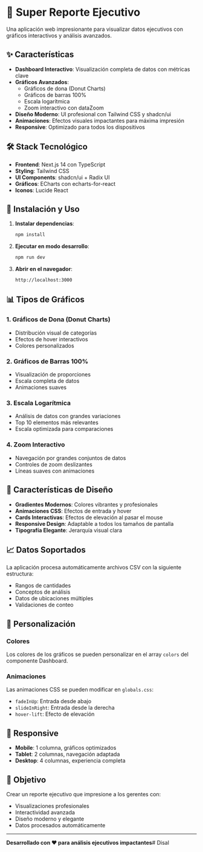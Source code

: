 # 🚀 Super Reporte Ejecutivo

Una aplicación web impresionante para visualizar datos ejecutivos con gráficos interactivos y análisis avanzados.

## ✨ Características

- **Dashboard Interactivo**: Visualización completa de datos con métricas clave
- **Gráficos Avanzados**: 
  - Gráficos de dona (Donut Charts)
  - Gráficos de barras 100%
  - Escala logarítmica
  - Zoom interactivo con dataZoom
- **Diseño Moderno**: UI profesional con Tailwind CSS y shadcn/ui
- **Animaciones**: Efectos visuales impactantes para máxima impresión
- **Responsive**: Optimizado para todos los dispositivos

## 🛠️ Stack Tecnológico

- **Frontend**: Next.js 14 con TypeScript
- **Styling**: Tailwind CSS
- **UI Components**: shadcn/ui + Radix UI
- **Gráficos**: ECharts con echarts-for-react
- **Iconos**: Lucide React

## 🚀 Instalación y Uso

1. **Instalar dependencias**:
   ```bash
   npm install
   ```

2. **Ejecutar en modo desarrollo**:
   ```bash
   npm run dev
   ```

3. **Abrir en el navegador**:
   ```
   http://localhost:3000
   ```

## 📊 Tipos de Gráficos

### 1. Gráficos de Dona (Donut Charts)
- Distribución visual de categorías
- Efectos de hover interactivos
- Colores personalizados

### 2. Gráficos de Barras 100%
- Visualización de proporciones
- Escala completa de datos
- Animaciones suaves

### 3. Escala Logarítmica
- Análisis de datos con grandes variaciones
- Top 10 elementos más relevantes
- Escala optimizada para comparaciones

### 4. Zoom Interactivo
- Navegación por grandes conjuntos de datos
- Controles de zoom deslizantes
- Líneas suaves con animaciones

## 🎨 Características de Diseño

- **Gradientes Modernos**: Colores vibrantes y profesionales
- **Animaciones CSS**: Efectos de entrada y hover
- **Cards Interactivas**: Efectos de elevación al pasar el mouse
- **Responsive Design**: Adaptable a todos los tamaños de pantalla
- **Tipografía Elegante**: Jerarquía visual clara

## 📈 Datos Soportados

La aplicación procesa automáticamente archivos CSV con la siguiente estructura:
- Rangos de cantidades
- Conceptos de análisis
- Datos de ubicaciones múltiples
- Validaciones de conteo

## 🔧 Personalización

### Colores
Los colores de los gráficos se pueden personalizar en el array `colors` del componente Dashboard.

### Animaciones
Las animaciones CSS se pueden modificar en `globals.css`:
- `fadeInUp`: Entrada desde abajo
- `slideInRight`: Entrada desde la derecha
- `hover-lift`: Efecto de elevación

## 📱 Responsive

- **Mobile**: 1 columna, gráficos optimizados
- **Tablet**: 2 columnas, navegación adaptada
- **Desktop**: 4 columnas, experiencia completa

## 🎯 Objetivo

Crear un reporte ejecutivo que impresione a los gerentes con:
- Visualizaciones profesionales
- Interactividad avanzada
- Diseño moderno y elegante
- Datos procesados automáticamente

---

**Desarrollado con ❤️ para análisis ejecutivos impactantes**# Disal
